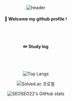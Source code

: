 <div align="center">
  
![header](https://capsule-render.vercel.app/api?type=waving&color=timeGradient&height=300&section=header&text=SEOSEO22&fontSize=90&animation=twinkling&fontAlignY=38&desc=GitHub%20For%20Recording%20Activities&descAlignY=51&descAlign=62)
####  :wave: Welcome my github profile !

  <br>
  <br>
  
####  :pencil2: Study log

  <br>
  <br>

![Top Langs](https://github-readme-stats.vercel.app/api/top-langs/?username=SEOSEO22&layout=compact)

![Solved.ac
프로필](http://mazassumnida.wtf/api/v2/generate_badge?boj=seoyeon0833)

![SEOSEO22's GitHub stats](https://github-readme-stats.vercel.app/api?username=SEOSEO22&hide=stars,prs&show_icons=true&theme=nightowl&count_private=true)

</div>


<!--
**SEOSEO22/SEOSEO22** is a ✨ _special_ ✨ repository because its `README.md` (this file) appears on your GitHub profile.

Here are some ideas to get you started:

- 🔭 I’m currently working on ...
- 🌱 I’m currently learning ...
- 👯 I’m looking to collaborate on ...
- 🤔 I’m looking for help with ...
- 💬 Ask me about ...
- 📫 How to reach me: ...
- 😄 Pronouns: ...
- ⚡ Fun fact: ...
-->
